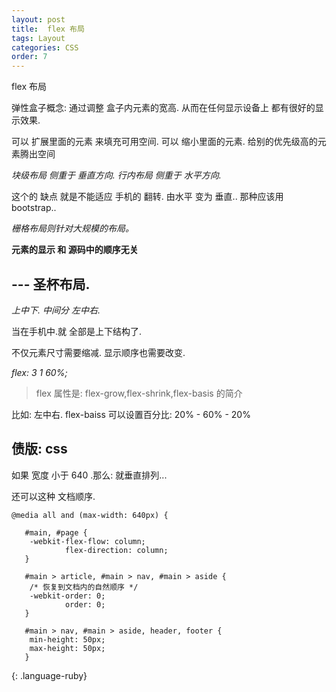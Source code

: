 ```yaml
---
layout: post
title:  flex 布局
tags: Layout
categories: CSS
order: 7
---
```

flex 布局


弹性盒子概念:
通过调整 盒子内元素的宽高.
从而在任何显示设备上 都有很好的显示效果.

可以 扩展里面的元素 来填充可用空间.
可以 缩小里面的元素. 给别的优先级高的元素腾出空间



*块级布局 侧重于 垂直方向.*
*行内布局 侧重于 水平方向.*



这个的 缺点 就是不能适应 手机的 翻转.
由水平 变为 垂直..
那种应该用 bootstrap..

*栅格布局则针对大规模的布局。*



**元素的显示 和 源码中的顺序无关**





## --- 圣杯布局.
*上中下. 中间分 左中右.*


当在手机中.就 全部是上下结构了. 


不仅元素尺寸需要缩减. 
显示顺序也需要改变.




*flex: 3 1 60%;*

> flex 属性是: flex-grow,flex-shrink,flex-basis 的简介


比如: 左中右.
flex-baiss 可以设置百分比:
20% - 60% - 20% 



## 债版: css

如果 宽度 小于 640 .那么:
就垂直排列...

还可以这种 文档顺序.
~~~
@media all and (max-width: 640px) {
  
   #main, #page {
    -webkit-flex-flow: column;
            flex-direction: column;
   }

   #main > article, #main > nav, #main > aside {
    /* 恢复到文档内的自然顺序 */
    -webkit-order: 0;
            order: 0;
   }
  
   #main > nav, #main > aside, header, footer {
    min-height: 50px;
    max-height: 50px;
   }
~~~
{: .language-ruby}
































